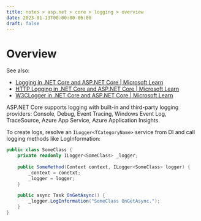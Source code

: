 ```yaml
---
title: notes > asp.net > core > logging > overview
date: 2023-01-13T00:00:00-06:00
draft: false
---
```


# Overview
See also:  
- [Logging in .NET Core and ASP.NET Core | Microsoft Learn](https://learn.microsoft.com/en-us/aspnet/core/fundamentals/logging/?view=aspnetcore-7.0)
- [HTTP Logging in .NET Core and ASP.NET Core | Microsoft Learn](https://learn.microsoft.com/en-us/aspnet/core/fundamentals/http-logging/?view=aspnetcore-7.0)
- [W3CLogger in .NET Core and ASP.NET Core | Microsoft Learn](https://learn.microsoft.com/en-us/aspnet/core/fundamentals/w3c-logger/?view=aspnetcore-7.0)

ASP.NET Core supports logging with built-in and third-party logging providers:  Console, Debug, Event Tracing, Windows Event Log, TraceSource, Azure App Service, Azure Application Insights.

To create logs, resolve an `ILogger<TCategoryName>` service from DI and call logging methods like LogInformation:
```cs
public class SomeClass {
    private readonly ILogger<SomeClass> _logger;
    
    public SomeMethod(Context context, ILogger<SomeClass> logger) {
        _context = conetxt;
        _logger = logger;
    }
    
    public async Task OnGetAsync() {
        _logger.LogInformation("SomeClass OnGetAsync.");
    }
}
```
